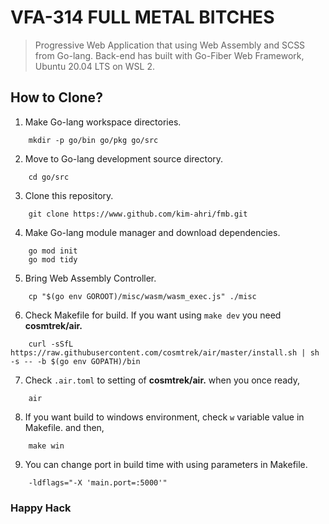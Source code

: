 # VFA-314 FULL METAL BITCHES
> Progressive Web Application that using Web Assembly and SCSS from Go-lang.
> Back-end has built with Go-Fiber Web Framework, Ubuntu 20.04 LTS on WSL 2.

## How to Clone?

1. Make Go-lang workspace directories.
```
    mkdir -p go/bin go/pkg go/src
```
2. Move to Go-lang development source directory.
```
    cd go/src
```
3. Clone this repository.
```
    git clone https://www.github.com/kim-ahri/fmb.git
```
4. Make Go-lang module manager and download dependencies.
```
    go mod init
    go mod tidy
```
5. Bring Web Assembly Controller.
```
	cp "$(go env GOROOT)/misc/wasm/wasm_exec.js" ./misc
```
6. Check Makefile for build. If you want using `make dev` you need **cosmtrek/air.**
```
	curl -sSfL https://raw.githubusercontent.com/cosmtrek/air/master/install.sh | sh -s -- -b $(go env GOPATH)/bin
```
7. Check `.air.toml` to setting of **cosmtrek/air.** when you once ready,
```
	air
```
8. If you want build to windows environment, check `w` variable value in Makefile. and then,
```
	make win
```
9. You can change port in build time with using parameters in Makefile.
```
	-ldflags="-X 'main.port=:5000'"
``` 

### Happy Hack